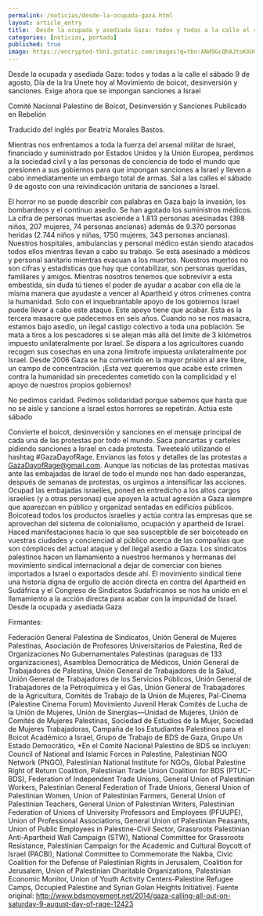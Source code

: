 ```yaml
---
permalink: /noticias/desde-la-ocupada-gaza.html
layout: article_entry
title:  Desde la ocupada y asediada Gaza: todos y todas a la calle el sábado 9 de agosto.
categories: [noticias, portada]
published: true
image: https://encrypted-tbn1.gstatic.com/images?q=tbn:ANd9GcQhAJtoKXUGqKkqXdXpfvogIqwzl6gG_XHsHJkC_4T6Gu9oWzr-Cw
---
```


Desde la ocupada y asediada Gaza: todos y todas a la calle el sábado 9 de agosto, Día de la Ira
Únete hoy al Movimiento de boicot, desinversión y sanciones. Exige ahora que se impongan sanciones a Israel
 
Comité Nacional Palestino de Boicot, Desinversión y Sanciones
Publicado en Rebelión
 
Traducido del inglés por Beatriz Morales Bastos.
 
Mientras nos enfrentamos a toda la fuerza del arsenal militar de Israel, financiado y suministrado por Estados Unidos y la Unión Europea, perdimos a la sociedad civil y a las personas de conciencia de todo el mundo que presionen a sus gobiernos para que impongan sanciones a Israel y lleven a cabo inmediatamente un embargo total de armas.
Sal a las calles el sábado 9 de agosto con una reivindicación unitaria de sanciones a Israel.

El horror no se puede describir con palabras en Gaza bajo la invasión, los bombardeos y el continuo asedio. Se han agotado los suministros médicos. La cifra de personas muertas asciende a 1.813 personas asesinadas (398 niños, 207 mujeres, 74 personas ancianas) además de 9.370 personas heridas (2.744 niños y niñas, 1750 mujeres, 343 personas ancianas). Nuestros hospitales, ambulancias y personal médico están siendo atacados todos ellos mientras llevan a cabo su trabajo. Se está asesinado a médicos y personal sanitario mientras evacuan a los muertos. Nuestros muertos no son cifras y estadísticas que hay que contabilizar, son personas queridas, familiares y amigos.
Mientras nosotros tenemos que sobrevivir a esta embestida, sin duda tú tienes el poder de ayudar a acabar con ella de la misma manera que ayudaste a vencer al Apartheid y otros crímenes contra la humanidad. Solo con el inquebrantable apoyo de los gobiernos Israel puede llevar a cabo este ataque. Este apoyo tiene que acabar.
Esta es la tercera masacre que padecemos en seis años. Cuando no se nos masacra, estamos bajo asedio, un ilegal castigo colectivo a toda una población. Se mata a tiros a los pescadores si se alejan más allá del límite de 3 kilómetros impuesto unilateralmente por Israel. Se dispara a los agricultores cuando recogen sus cosechas en una zona limítrofe impuesta unilateralmente por Israel. Desde 2006 Gaza se ha convertido en la mayor prisión al aire libre, un campo de concentración. ¡Esta vez queremos que acabe este crimen contra la humanidad sin precedentes cometido con la complicidad y el apoyo de nuestros propios gobiernos!

No pedimos caridad. Pedimos solidaridad porque sabemos que hasta que no se aísle y sancione a Israel estos horrores se repetirán.
Actúa este sábado

Convierte el boicot, desinversión y sanciones en el mensaje principal de cada una de las protestas por todo el mundo. Saca pancartas y carteles pidiendo sanciones a Israel en cada protesta. Tweetealó utilizando el hashtag #GazaDayofRage. Envíanos las fotos y detalles de las protestas a GazaDayofRage@gmail.com.
Aunque las noticias de las protestas masivas ante las embajadas de Israel de todo el mundo nos han dado esperanzas, después de semanas de protestas, os urgimos a intensificar las acciones. Ocupad las embajadas israelíes, poned en entredicho a los altos cargos israelíes (y a otras personas) que apoyen la actual agresión a Gaza siempre que aparezcan en público y organizad sentadas en edificios públicos.
Boicotead todos los productos israelíes y actúa contra las empresas que se aprovechan del sistema de colonialismo, ocupación y apartheid de Israel. Haced manifestaciones hacia lo que sea susceptible de ser boicoteado en vuestras ciudades y concienciad al público acerca de las compañías que son cómplices del actual ataque y del ilegal asedio a Gaza.
Los sindicatos palestinos hacen un llamamiento a nuestros hermanos y hermanas del movimiento sindical internacional a dejar de comerciar con bienes importados a Israel o exportados desde ahí. El movimiento sindical tiene una historia digna de orgullo de acción directa en contra del Apartheid en Sudáfrica y el Congreso de Sindicatos Sudafricanos se nos ha unido en el llamamiento a la acción directa para acabar con la impunidad de Israel.
Desde la ocupada y asediada Gaza

Firmantes:

Federación General Palestina de Sindicatos,
Unión General de Mujeres Palestinas,
Asociación de Profesores Universitarios de Palestina,
Red de Organizaciones No Gubernamentales Palestinas (paraguas de 133 organizaciones),
Asamblea Democrática de Médicos,
Unión General de Trabajadores de Palestina,
Unión General de Trabajadores de la Salud,
Unión General de Trabajadores de los Servicios Públicos,
Unión General de Trabajadores de la Petroquímica y el Gas,
Unión General de Trabajadores de la Agricultura,
Comités de Trabajo de la Unión de Mujeres,
Pal-Cinema (Palestine Cinema Forum)
Movimiento Juvenil Herak
Comités de Lucha de la Unión de Mujeres,
Unión de Sinergias—Unidad de Mujeres,
Unión de Comités de Mujeres Palestinas,
Sociedad de Estudios de la Mujer,
Sociedad de Mujeres Trabajadoras,
Campaña de los Estudiantes Palestinos para el Boicot Académico a Israel,
Grupo de Trabajo de BDS de Gaza,
Grupo Un Estado Democrático,
*En el Comité Nacional Palestino de BDS se incluyen:
Council of National and Islamic Forces in Palestine,
Palestinian NGO Network (PNGO),
Palestinian National Institute for NGOs,
Global Palestine Right of Return Coalition,
Palestinian Trade Union Coalition for BDS (PTUC-BDS),
Federation of Independent Trade Unions,
General Union of Palestinian Workers,
Palestinian General Federation of Trade Unions,
General Union of Palestinian Women,
Union of Palestinian Farmers,
General Union of Palestinian Teachers,
General Union of Palestinian Writers,
Palestinian Federation of Unions of University Professors and Employees (PFUUPE),
Union of Professional Associations,
General Union of Palestinian Peasants,
Union of Public Employees in Palestine-Civil Sector,
Grassroots Palestinian Anti-Apartheid Wall Campaign (STW),
National Committee for Grassroots Resistance,
Palestinian Campaign for the Academic and Cultural Boycott of Israel (PACBI),
National Committee to Commemorate the Nakba,
Civic Coalition for the Defense of Palestinian Rights in Jerusalem,
Coalition for Jerusalem,
Union of Palestinian Charitable Organizations,
Palestinian Economic Monitor,
Union of Youth Activity Centers-Palestine Refugee Camps,
Occupied Palestine and Syrian Golan Heights Initiative).
Fuente original: http://www.bdsmovement.net/2014/gaza-calling-all-out-on-saturday-9-august-day-of-rage-12423
